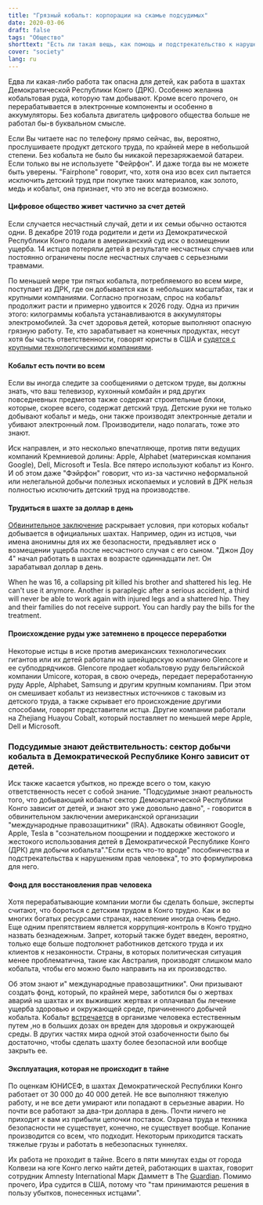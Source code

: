 ```yaml
---
title: "Грязный кобальт: корпорации на скамье подсудимых"
date: 2020-03-06
draft: false
tags: "Общество"
shorttext: "Есть ли такая вещь, как помощь и подстрекательство к нарушениям прав человека? Да, найти американских адвокатов и судебных исков для конголезских детей-рабочих."
cover: "society"
lang: ru
---
```


Едва ли какая-либо работа так опасна для детей, как работа в шахтах Демократической Республики Конго (ДРК). Особенно желанна кобальтовая руда, которую там добывают. Кроме всего прочего, он перерабатывается в электронные компоненты и особенно в аккумуляторы. Без кобальта двигатель цифрового общества больше не работал бы-в буквальном смысле.

Если Вы читаете нас по телефону прямо сейчас, вы, вероятно, прослушиваете продукт детского труда, по крайней мере в небольшой степени. Без кобальта не было бы никакой перезаряжаемой батареи. Если только вы не используете "Фейрфон". И даже тогда вы не можете быть уверены. "Fairphone" говорит, что, хотя она изо всех сил пытается исключить детский труд при покупке таких материалов, как золото, медь и кобальт, она признает, что это не всегда возможно.

#### Цифровое общество живет частично за счет детей

Если случается несчастный случай, дети и их семьи обычно остаются одни. В декабре 2019 года родители и дети из Демократической Республики Конго подали в американский суд иск о возмещении ущерба. 14 истцов потеряли детей в результате несчастных случаев или постоянно ограничены после несчастных случаев с серьезными травмами.

По меньшей мере три пятых кобальта, потребляемого во всем мире, поступает из ДРК, где он добывается как в небольших масштабах, так и крупными компаниями. Согласно прогнозам, спрос на кобальт продолжит расти и примерно удвоится к 2026 году. Одна из причин этого: килограммы кобальта устанавливаются в аккумуляторы электромобилей. За счет здоровья детей, которые выполняют опасную грязную работу. Те, кто зарабатывает на конечных продуктах, несут хотя бы часть ответственности, говорят юристы в США и [судятся с крупными технологическими компаниями](https://www.theguardian.com/global-development/2019/dec/16/apple-and-google-named-in-us-lawsuit-over-congolese-child-cobalt-mining-deaths "Apple and Google named in US lawsuit over Congolese child cobalt mining deaths").

#### Кобальт есть почти во всем

Если вы иногда следите за сообщениями о детском труде, вы должны знать, что ваш телевизор, кухонный комбайн и ряд других повседневных предметов также содержат строительные блоки, которые, скорее всего, содержат детский труд. Детские руки не только добывают кобальт и медь, они также производят электронные детали и убивают электронный лом. Производители, надо полагать, тоже это знают.

Иск направлен, и это несколько впечатляюще, против пяти ведущих компаний Кремниевой долины: Apple, Alphabet (материнская компания Google), Dell, Microsoft и Tesla. Все пятеро используют кобальт из Конго. И об этом даже "Фэйрфон" говорит, что из-за частично неформальной или нелегальной добычи полезных ископаемых и условий в ДРК нельзя полностью исключить детский труд на производстве.

#### Трудиться в шахте за доллар в день

[Обвинительное заключение](/static/downloads/Case-1-19-cv-03737.pdf "Case 1:19-cv-03737") раскрывает условия, при которых кобальт добывается в официальных шахтах. Например, один из истцов, чьи имена анонимны для их же безопасности, предъявляет иск о возмещении ущерба после несчастного случая с его сыном. "Джон Доу 4" начал работать в шахтах в возрасте одиннадцати лет. Он зарабатывал доллар в день.

When he was 16, a collapsing pit killed his brother and shattered his leg. He can't use it anymore. Another is paraplegic after a serious accident, a third will never be able to work again with injured legs and a shattered hip. They and their families do not receive support. You can hardly pay the bills for the treatment.

#### Происхождение руды уже затемнено в процессе переработки

Некоторые истцы в иске против американских технологических гигантов или их детей работали на швейцарскую компанию Glencore и ее субподрядчиков. Glencore продает кобальтовую руду бельгийской компании Umicore, которая, в свою очередь, передает переработанную руду Apple, Alphabet, Samsung и другим крупным компаниям. При этом он смешивает кобальт из неизвестных источников с таковым из детского труда, а также скрывает его происхождение другими способами, говорят представители истца. Другие компании работали на Zhejiang Huayou Cobalt, который поставляет по меньшей мере Apple, Dell и Microsoft.

### Подсудимые знают действительность: сектор добычи кобальта в Демократической Республике Конго зависит от детей.

Иск также касается убытков, но прежде всего о том, какую ответственность несет с собой знание. "Подсудимые знают реальность того, что добывающий кобальт сектор Демократической Республики Конго зависит от детей, и знают это уже довольно давно", - говорится в обвинительном заключении американской организации "международные правозащитники" (IRA). Адвокаты обвиняют Google, Apple, Tesla в "сознательном поощрении и поддержке жестокого и жестокого использования детей в Демократической Республике Конго (ДРК) для добычи кобальта"."Если есть что-то вроде" пособничества и подстрекательства к нарушениям прав человека", то это формулировка для него.

#### Фонд для восстановления прав человека 

Хотя перерабатывающие компании могли бы сделать больше, эксперты считают, что бороться с детским трудом в Конго трудно. Как и во многих богатых ресурсами странах, население иногда очень бедно. Еще одним препятствием является коррупция-контроль в Конго трудно назвать безнадежным. Запрет, который также будет введен, вероятно, только еще больше подтолкнет работников детского труда и их клиентов к незаконности. Страны, в которых политическая ситуация менее проблематична, такие как Австралия, производят слишком мало кобальта, чтобы его можно было направить на их производство.

Об этом знают и" международные правозащитники". Они призывают создать фонд, который, по крайней мере, заботился бы о жертвах аварий на шахтах и их выживших жертвах и оплачивал бы лечение ущерба здоровью и окружающей среде, причиненного добычей кобальта. Кобальт [встречается](https://www.theguardian.com/global-development/2019/dec/18/how-the-race-for-cobalt-risks-turning-it-from-miracle-metal-to-deadly-chemical "How the race for cobalt risks turning it from miracle metal to deadly chemical") в организме человека естественным путем ,но в больших дозах он вреден для здоровья и окружающей среды. В других частях мира одной этой озабоченности было бы достаточно, чтобы сделать шахту более безопасной или вообще закрыть ее.

#### Эксплуатация, которая не происходит в тайне

По оценкам ЮНИСЕФ, в шахтах Демократической Республики Конго работает от 30 000 до 40 000 детей. Не все выполняют тяжелую работу, и не все дети умирают или попадают в серьезные аварии. Но почти все работают за два-три доллара в день. Почти ничего не приходит к вам из прибыли цепочки поставок. Охрана труда и техника безопасности не существует, конечно, не существует вообще. Копание производится со всем, что подходит. Некоторым приходится таскать тяжелые грузы и работать в небезопасных туннелях.

Их работа не проходит в тайне. Всего в пяти минутах езды от города Колвези на юге Конго легко найти детей, работающих в шахтах, говорит сотрудник Amnesty International Марк Дамметт в The [Guardian](https://www.theguardian.com/environment/2020/jan/05/cutting-cobalt-challenge-battery-industry-electric-cars-congo "Cutting battery industry's reliance on cobalt will be an uphill task"). Помимо прочего, Ира судится в США, потому что "там принимаются решения в пользу убытков, понесенных истцами".
